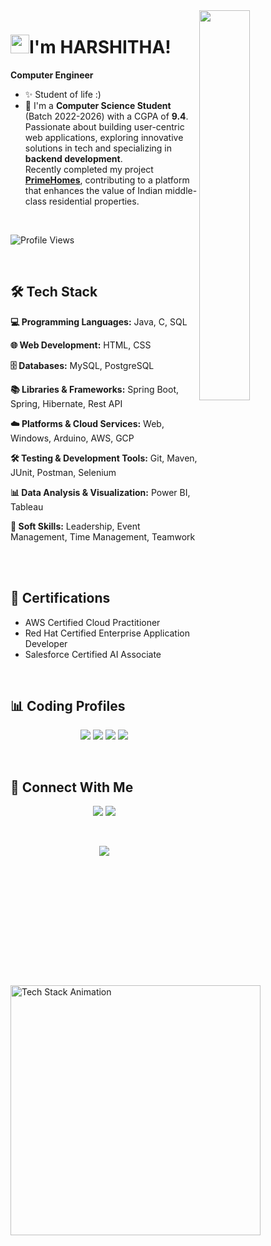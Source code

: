 <!--Banner-->
<!--![harshi-910 Banner Image](https://cdn.dribbble.com/users/1364029/screenshots/16093268/media/68e82a7fb4904614a9066d6b540c14b2.gif)--!>

<!--Night Owl image-->

  <img align="right" width="40%" src="https://owlbertsio-resized.s3.amazonaws.com/Popper.psd.full.png">


<!--Header Name-->
# <img src="https://emojis.slackmojis.com/emojis/images/1531849430/4246/blob-sunglasses.gif?1531849430" width="30"/>I'm HARSHITHA! 
**Computer Engineer**
<br/>

<!--Start Intro-->               

- ✨ Student of life :)
- 🌱 I'm a **Computer Science Student** (Batch 2022-2026) with a CGPA of **9.4**. Passionate about building user-centric web applications, exploring innovative solutions in tech and specializing in **backend development**.  
  Recently completed my project **[PrimeHomes](https://github.com/harshi-910/PrimeHomes.git "PrimeHomes")**, contributing to a platform that enhances the value of Indian middle-class residential properties.

<br/>

<!--Profile Count Badge-->
<p align="left">
  <img src="https://komarev.com/ghpvc/?username=harshi-910&label=Profile%20views&color=770677&style=for-the-badge&logo=star" alt="Profile Views" />
</p>
<br/>



<!--Languages and Tools Section-->       
<h2 align="">🛠️ Tech Stack</h2> 
<picture>
  <source media="(prefers-color-scheme: dark)" srcset="https://github.com/Kiran1689/kiran1689/raw/main/Skills_Animation_White.gif">
  <source media="(prefers-color-scheme: light)" srcset="https://github.com/Kiran1689/kiran1689/raw/main/Skills_Animation_White.gif">
  <img align="left" alt="Tech Stack Animation" width="400" src="https://github.com/Kiran1689/kiran1689/raw/main/Skills_Animation_White.gif">
</picture>

**💻 Programming Languages:** Java, C, SQL

**🌐 Web Development:** HTML, CSS

**🗄️ Databases:** MySQL, PostgreSQL

**📚 Libraries & Frameworks:** Spring Boot, Spring, Hibernate, Rest API

**☁️ Platforms & Cloud Services:** Web, Windows, Arduino, AWS, GCP

**🛠️ Testing & Development Tools:** Git, Maven, JUnit, Postman, Selenium

**📊 Data Analysis & Visualization:** Power BI, Tableau

**🌟 Soft Skills:** Leadership, Event Management, Time Management, Teamwork


<br/>
<br/>

<h2 align="">📃 Certifications</h2> 

- AWS Certified Cloud Practitioner
- Red Hat Certified Enterprise Application Developer 
- Salesforce Certified AI Associate 
<br/>

<h2 align="">📊 Coding Profiles</h2> 

<p align="center">
   <a href="https://leetcode.com/u/harshitha_1006/"><img src="https://img.shields.io/badge/CodeChef-5B4638?style=for-the-badge&logo=codechef&logoColor=white"/></a>
   <a href="https://leetcode.com/u/harshitha_1006/"><img src="https://img.shields.io/badge/LeetCode-FFA116?style=for-the-badge&logo=leetcode&logoColor=black"/></a>
   <a href="https://www.hackerrank.com/profile/harshitha_1006"><img src="https://img.shields.io/badge/HackerRank-2EC866?style=for-the-badge&logo=hackerRank&logoColor=white"/></a>
   <a href="https://codeforces.com/profile/klu_2200030411"><img src="https://img.shields.io/badge/Codeforces-1F8ACB?style=for-the-badge&logo=codeforces&logoColor=white"/></a>
</p>

<br/>

<h2 align="">🤝 Connect With Me</h2> 

<p align="center">
  <a href="mailto:2200030411cseh@gmail.com"><img src="https://img.shields.io/badge/Gmail-D14836?style=for-the-badge&logo=gmail&logoColor=white"/></a>
  <a href="https://www.linkedin.com/in/harshitha910/"><img src="https://img.shields.io/badge/LinkedIn-0077B5?style=for-the-badge&logo=linkedin&logoColor=white"/></a>
</p>
<br/>


<!--<h2 align="center">🌟 Thought of the Day 🌟</h2>-->

<!--STARTS_HERE_QUOTE_CARD-->
<!--<p align="center">
    <img src="https://readme-daily-quotes.vercel.app/api?author=Mark%20Manson&quote=Challenge%20yourself%20to%20find%20the%20good%20and%20beautiful%20thing%20inside%20of%20everyone.&theme=dark&bg_color=220a28&author_color=ffeb95&accent_color=c56a90">
</p>-->
<!--ENDS_HERE_QUOTE_CARD--> 



<!--Footer--> 
<p align="center">
  <img src="https://capsule-render.vercel.app/api?type=waving&color=gradient&height=65&section=footer"/>
</p>
